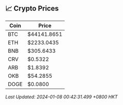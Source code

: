 ## 📈 Crypto Prices

| Coin | Price |
| ---- | ----- |
| BTC | $44141.8651 |
| ETH | $2233.0435 |
| BNB | $305.6433 |
| CRV | $0.5322 |
| ARB | $1.8392 |
| OKB | $54.2855 |
| DOGE | $0.0800 |

_Last Updated: 2024-01-08 00:42:31.499 +0800 HKT_